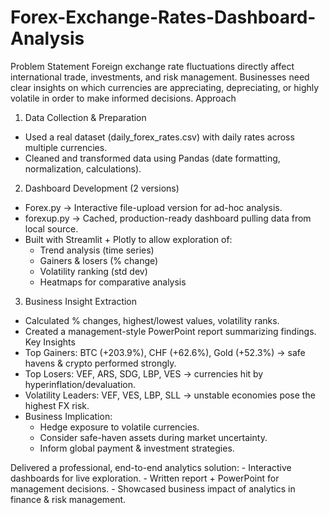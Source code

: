 # Forex-Exchange-Rates-Dashboard-Analysis
Problem Statement
Foreign exchange rate fluctuations directly affect international trade, investments, and risk management. Businesses need clear insights on which currencies are appreciating, depreciating, or highly volatile in order to make informed decisions.
Approach
1. Data Collection & Preparation
- Used a real dataset (daily_forex_rates.csv) with daily rates across multiple currencies.
- Cleaned and transformed data using Pandas (date formatting, normalization, calculations).
2. Dashboard Development (2 versions)
- Forex.py → Interactive file-upload version for ad-hoc analysis.
- forexup.py → Cached, production-ready dashboard pulling data from local source.
- Built with Streamlit + Plotly to allow exploration of:
  * Trend analysis (time series)
  * Gainers & losers (% change)
  * Volatility ranking (std dev)
  * Heatmaps for comparative analysis
3. Business Insight Extraction
- Calculated % changes, highest/lowest values, volatility ranks.
- Created a management-style PowerPoint report summarizing findings.
Key Insights
- Top Gainers: BTC (+203.9%), CHF (+62.6%), Gold (+52.3%) → safe havens & crypto performed strongly.
- Top Losers: VEF, ARS, SDG, LBP, VES → currencies hit by hyperinflation/devaluation.
- Volatility Leaders: VEF, VES, LBP, SLL → unstable economies pose the highest FX risk.
- Business Implication:
  * Hedge exposure to volatile currencies.
  * Consider safe-haven assets during market uncertainty.
  * Inform global payment & investment strategies.


Delivered a professional, end-to-end analytics solution: - Interactive dashboards for live exploration. - Written report + PowerPoint for management decisions. - Showcased business impact of analytics in finance &amp; risk management.

